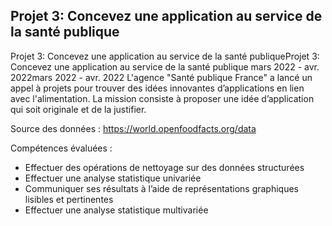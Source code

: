 ## Projet 3: Concevez une application au service de la santé publique


Projet 3: Concevez une application au service de la santé publiqueProjet 3: Concevez une application au service de la santé publique
mars 2022 - avr. 2022mars 2022 - avr. 2022
L'agence "Santé publique France" a lancé un appel à projets pour trouver des idées innovantes d’applications en lien avec l'alimentation. La mission consiste à proposer une idée d’application qui soit originale et de la justifier.

Source des données : https://world.openfoodfacts.org/data

Compétences évaluées :
* Effectuer des opérations de nettoyage sur des données structurées
* Effectuer une analyse statistique univariée
* Communiquer ses résultats à l’aide de représentations graphiques lisibles et pertinentes
* Effectuer une analyse statistique multivariée
